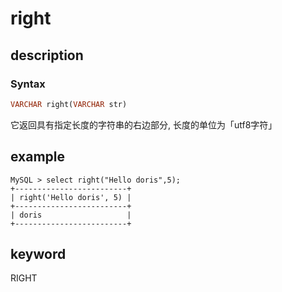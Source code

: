 # right

## description

### Syntax

```Haskell
VARCHAR right(VARCHAR str)
```

它返回具有指定长度的字符串的右边部分, 长度的单位为「utf8字符」

## example

```Plain Text
MySQL > select right("Hello doris",5);
+-------------------------+
| right('Hello doris', 5) |
+-------------------------+
| doris                   |
+-------------------------+
```

## keyword

RIGHT

